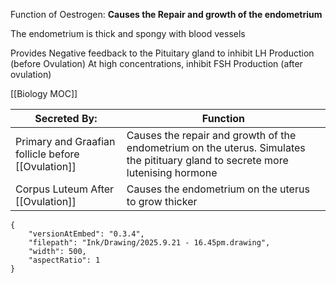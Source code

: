 Function of Oestrogen:
**Causes the Repair and growth of the endometrium**

The endometrium is thick and spongy with blood vessels

Provides Negative feedback to the Pituitary gland to inhibit LH Production (before Ovulation)
At high concentrations, inhibit FSH Production (after ovulation)


[[Biology MOC]]

| Secreted By:                                       | Function                                                                                                                        |
| -------------------------------------------------- | ------------------------------------------------------------------------------------------------------------------------------- |
| Primary and Graafian follicle before [[Ovulation]] | Causes the repair and growth of the endometrium on the uterus. Simulates the pitituary gland to secrete more lutenising hormone |
| Corpus Luteum After [[Ovulation]]                  | Causes the endometrium on the uterus to grow thicker                                                                            |

```handdrawn-ink
{
	"versionAtEmbed": "0.3.4",
	"filepath": "Ink/Drawing/2025.9.21 - 16.45pm.drawing",
	"width": 500,
	"aspectRatio": 1
}
```
